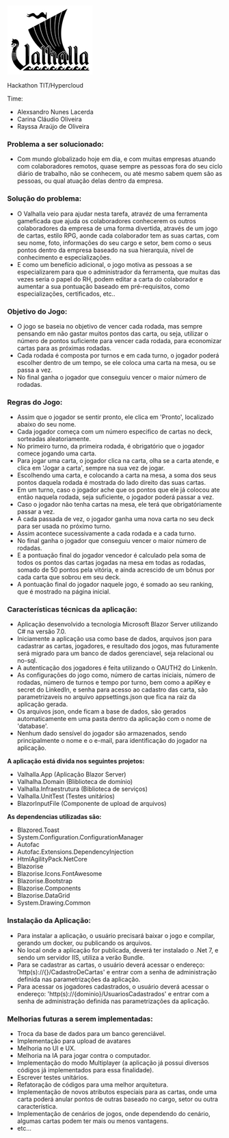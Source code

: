![alt text](https://github.com/alexsandronl/Valhalla/blob/main/logo.jpg?raw=true)

Hackathon TIT/Hypercloud

Time:
- Alexsandro Nunes Lacerda
- Carina Cláudio Oliveira
- Rayssa Araújo de Oliveira

### Problema a ser solucionado:

- Com mundo globalizado hoje em dia, e com muitas empresas atuando com colaboradores remotos, quase sempre as pessoas fora do seu ciclo diário de trabalho, não se conhecem, ou até mesmo sabem quem são as pessoas, ou qual atuação delas dentro da empresa.

### Solução do problema:

- O Valhalla veio para ajudar nesta tarefa, atravéz de uma ferramenta gameficada que ajuda os colaboradores conhecerem os outros colaboradores da empresa de uma forma divertida, através de um jogo de cartas, estilo RPG, aonde cada colaborador tem as suas cartas, com seu nome, foto, informações do seu cargo e setor, bem como o seus pontos dentro da empresa baseado na sua hierarquia, nível de conhecimento e especializações.
- E como um benefício adicional, o jogo motiva as pessoas a se especializarem para que o administrador da ferramenta, que muitas das vezes seria o papel do RH, podem editar a carta do colaborador e aumentar a sua pontuação baseado em pré-requisitos, como especializações, certificados, etc..

### Objetivo do Jogo:

- O jogo se baseia no objetivo de vencer cada rodada, mas sempre pensando em não gastar muitos pontos das carta, ou seja, utilizar o número de pontos suficiente para vencer cada rodada, para economizar cartas para as próximas rodadas.
- Cada rodada é composta por turnos e em cada turno, o jogador poderá escolher dentro de um tempo, se ele coloca uma carta na mesa, ou se passa a vez.
- No final ganha o jogador que conseguiu vencer o maior número de rodadas.

### Regras do Jogo:

- Assim que o jogador se sentir pronto, ele clica em 'Pronto', localizado abaixo do seu nome.
- Cada jogador começa com um número especifico de cartas no deck, sorteadas aleatoriamente.
- No primeiro turno, da primeira rodada, é obrigatório que o jogador comece jogando uma carta.
- Para jogar uma carta, o jogador clica na carta, olha se a carta atende, e clica em 'Jogar a carta', sempre na sua vez de jogar.
- Escolhendo uma carta, e colocando a carta na mesa, a soma dos seus pontos daquela rodada é mostrada do lado direito das suas cartas.
- Em um turno, caso o jogador ache que os pontos que ele já colocou ate então naquela rodada, seja suficiente, o jogador poderá passar a vez.
- Caso o jogador não tenha cartas na mesa, ele terá que obrigatóriamente passar a vez.
- A cada passada de vez, o jogador ganha uma nova carta no seu deck para ser usada no próximo turno.
- Assim acontece sucessivamente a cada rodada e a cada turno.
- No final ganha o jogador que conseguiu vencer o maior número de rodadas.
- E a pontuação final do jogador vencedor é calculado pela soma de todos os pontos das cartas jogadas na mesa em todas as rodadas, somado de 50 pontos pela vitória, e ainda acrescido de um bônus por cada carta que sobrou em seu deck.
- A pontuação final do jogador naquele jogo, é somado ao seu ranking, que é mostrado na página inicial.

### Características técnicas da aplicação:

- Aplicação desenvolvido a tecnologia Microsoft Blazor Server utilizando C# na versão 7.0.
- Iniciamente a aplicação usa como base de dados, arquivos json para cadastrar as cartas, jogadores, e resultado dos jogos, mas futuramente será migrado para um banco de dados gerenciavel, seja relacional ou no-sql.
- A autenticação dos jogadores é feita utilizando o OAUTH2 do LinkenIn.
- As configurações do jogo como, número de cartas iniciais, número de rodadas, número de turnos e tempo por turno, bem como a apiKey e secret do LinkedIn, e senha para acesso ao cadastro das carta, são parametrizaveis no arquivo appsettings.json que fica na raiz da aplicação gerada.
- Os arquivos json, onde ficam a base de dados, são gerados automaticamente em uma pasta dentro da aplicação com o nome de 'database'.
- Nenhum dado sensível do jogador são armazenados, sendo principalmente o nome e o e-mail, para identificação do jogador na aplicação.

**A aplicação está divida nos seguintes projetos:**
* Valhalla.App (Aplicação Blazor Server)
* Valhalha.Domain (Bliblioteca de domínio)
* Valhalla.Infraestrutura (Biblioteca de serviços)
* Valhalla.UnitTest (Testes unitários)
* BlazorInputFile (Componente de upload de arquivos)

**As dependencias utilizadas são:**
* Blazored.Toast
* System.Configuration.ConfigurationManager
* Autofac
* Autofac.Extensions.DependencyInjection
* HtmlAgilityPack.NetCore
* Blazorise
* Blazorise.Icons.FontAwesome
* Blazorise.Bootstrap
* Blazorise.Components
* Blazorise.DataGrid
* System.Drawing.Common

### Instalação da Aplicação:

- Para instalar a aplicação, o usuário precisará baixar o jogo e compilar, gerando um docker, ou publicando os arquivos.
- No local onde a aplicação for publicada, deverá ter instalado o .Net 7, e sendo um servidor IIS, utiliza a verão Bundle.
- Para se cadastrar as cartas, o usuário deverá acessar o endereço: 'http(s)://{<dominio>}/CadastroDeCartas' e entrar com a senha de administração definida nas parametrizações da aplicação.
- Para acessar os jogadores cadastrados, o usuário deverá acessar o endereço: 'http(s)://{dominio}/UsuariosCadastrados' e entrar com a senha de administração definida nas parametrizações da aplicação.

### Melhorias futuras a serem implementadas:
  
  - Troca da base de dados para um banco gerenciável.
  - Implementação para upload de avatares
  - Melhoria no UI e UX.
  - Melhoria na IA para jogar contra o computador.
  - Implementação do modo Multiplayer (a aplicação já possui diversos códigos já implementados para essa finalidade).
  - Escrever testes unitários.
  - Refatoração de códigos para uma melhor arquitetura.
  - Implementação de novos atributos especiais para as cartas, onde uma carta poderá anular pontos de outras baseado no cargo, setor ou outra característica.
  - Implementação de cenários de jogos, onde dependendo do cenário, algumas cartas podem ter mais ou menos vantagens.
  - etc...
